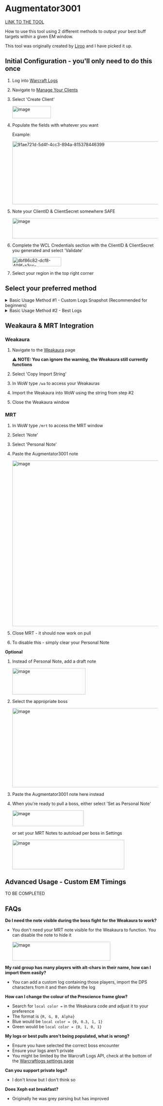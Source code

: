 # Augmentator3001

[LINK TO THE TOOL](https://augmentator3001-production.up.railway.app/)

How to use this tool using 2 different methods to output your best buff targets within a given EM window. 

This tool was originally created by [Liroo](https://github.com/Liroo) and I have picked it up.

## Initial Configuration - you'll only need to do this once
1. Log into [Warcraft Logs](https://www.warcraftlogs.com/)

2. Navigate to [Manage Your Clients](https://www.warcraftlogs.com/api/clients/)

3. Select 'Create Client'

   <img width="127" height="40" alt="image" src="https://github.com/user-attachments/assets/8749a154-a389-4256-9ef4-6c4a4991a273" />

4. Populate the fields with whatever you want

   Example:

   <img width="701" height="208" alt="91ae721d-5d4f-4cc3-894a-815378446399" src="https://github.com/user-attachments/assets/24d1960a-69dd-417e-a25b-ee619b06e4d3" />

5. Note your ClientID & ClientSecret somewhere SAFE

   <img width="986" height="67" alt="image" src="https://github.com/user-attachments/assets/0f50162c-5343-43d3-aea1-93ccc375f3c7" />

6. Complete the WCL Credentials section with the ClientID & ClientSecret you generated and select 'Validate'

   <img width="161" height="30" alt="dbf86c82-dcf8-409f-a3cc-fd06f36eec89" src="https://github.com/user-attachments/assets/77bae82e-fd84-4d96-82c6-9d100c25c98d" />

7. Select your region in the top right corner

## Select your preferred method

<details>

<summary>Basic Usage Method #1 - Custom Logs Snapshot (Recommended for beginners)</summary>

### Use this method to analyse your logs and provide a snapshot of your best targets based on the average results of kills and/or pulls. This is effective for a snapshot but less effective if more logs are coalesced over time due to faster kill times, better gear and smarter play.

1. Expand the Custom Logs section, provide a link to your logs and click 'Add Custom Report'

2. Select your desired boss encounter

   <img width="789" height="71" alt="483bb9e4-b4ad-4c45-848a-7e2298449bb9" src="https://github.com/user-attachments/assets/0a1a2c9f-82b1-430b-84ad-234978faa102" />

3. (Optional) Tick 'Filter by current encounter'

   <img width="200" height="33" alt="45d97a94-be9e-467f-a710-0862bbe42ec1" src="https://github.com/user-attachments/assets/24eb531b-4ed0-4b25-aa6b-e2e84e949db5" />

4. Select the kills and/or pull attempts you wish to analyse

   <img width="439" height="55" alt="26e3279b-45b7-4b7d-9aea-91e27726e433" src="https://github.com/user-attachments/assets/f589b729-e4f7-46f5-b82a-dfa9ff43337c" />

5. Select the 'Import DPS Characters' button to populate your roster

   <img width="230" height="34" alt="a5e8a050-9157-40a6-8a82-4f3015575ebc" src="https://github.com/user-attachments/assets/f843d5cd-d148-4399-bed7-af867439c4ed" />

6. Select the 'Compute' button

   <img width="207" height="70" alt="cede8ce6-a279-4917-a0f9-05da10018246" src="https://github.com/user-attachments/assets/7fcbc7ed-6bf6-4704-b57f-ffda6292f3be" />

7. You'll be provided a list of your approximate best buff targets within a given time window

   <img width="785" height="235" alt="6c2114fd-15ff-4275-bc4f-3df84168072f" src="https://github.com/user-attachments/assets/dad0219c-c00c-46c7-bd89-d9362f4e98d5" />

8. (Optional) You can then export this data using the 'Copy Note' button at the bottom of the page to use with the provided Weakaura

9. (Optional) Proceed to the Weakaura Integration section

</details>

<details>

<summary>Basic Usage Method #2 - Best Logs</summary>

### Use this method to pull each roster member's best overall performance for a particular boss instead of using provided custom logs. This is effective for longer term usage as it will always provide the 'best' data instead of a snapshot from logs.

1. Expand the Edit Roster section & populate it with your DPS roster

2. Select your desired boss encounter

   <img width="789" height="71" alt="483bb9e4-b4ad-4c45-848a-7e2298449bb9" src="https://github.com/user-attachments/assets/0a1a2c9f-82b1-430b-84ad-234978faa102" />

3. Expand the Best Logs section & select the 'Refresh Best Logs for current encounter'

4. You'll be provided an output of your roster's best performance for that encounter, by default the highest parse should be selected

   <img width="914" height="318" alt="b5d5046f-7ebc-4d3e-af85-c9dbada037a9" src="https://github.com/user-attachments/assets/d8acdc22-bae6-45b1-939c-6c7ab964800b" />

5. Select the 'Compute' button

   <img width="207" height="70" alt="cede8ce6-a279-4917-a0f9-05da10018246" src="https://github.com/user-attachments/assets/7fcbc7ed-6bf6-4704-b57f-ffda6292f3be" />

6. You'll be provided a list of your approximate best buff targets within a given time window

   <img width="784" height="234" alt="cd3ce698-73bf-43d2-9d5d-61a6811accf0" src="https://github.com/user-attachments/assets/0a035187-1055-46a7-9a2a-dca49216ba07" />

7. (Optional) You can then export this data using the 'Copy Note' button at the bottom of the page to use with the provided Weakaura

8. (Optional) Proceed to the Weakaura Integration section

</details>

## Weakaura & MRT Integration

### Weakaura

1. Navigate to the [Weakaura](https://wago.io/-0f1A1GEK) page

   :warning: **NOTE: You can ignore the warning, the Weakaura still currently functions**

2. Select 'Copy Import String'

3. In WoW type `/wa` to access your Weakauras

4. Import the Weakaura into WoW using the string from step #2

5. Close the Weakaura window

### MRT

1. In WoW type `/mrt` to access the MRT window

2. Select 'Note'

3. Select 'Personal Note'

4. Paste the Augmentator3001 note

   <img width="1018" height="546" alt="image" src="https://github.com/user-attachments/assets/36973ba0-e1f9-4cc7-b434-c750e181905b" />

5. Close MRT - it should now work on pull

6. To disable this - simply clear your Personal Note

**Optional**

1. Instead of Personal Note, add a draft note

   <img width="241" height="87" alt="image" src="https://github.com/user-attachments/assets/686141e8-3ad6-4003-9d26-f8cc05d8a30e" />

2. Select the appropriate boss

   <img width="711" height="261" alt="image" src="https://github.com/user-attachments/assets/c5a0b561-bf56-4920-a5b1-fbba0e5b08c8" />

3. Paste the Augmentator3001 note here instead

4. When you're ready to pull a boss, either select 'Set as Personal Note'

    <img width="235" height="52" alt="image" src="https://github.com/user-attachments/assets/556779ee-f1e0-4eef-82f8-313067ef86b2" />

    or set your MRT Notes to autoload per boss in Settings

    <img width="369" height="97" alt="image" src="https://github.com/user-attachments/assets/ef03f422-3bc0-46db-b057-7a64f04362c6" />

## Advanced Usage - Custom EM Timings

TO BE COMPLETED

## FAQs

**Do I need the note visible during the boss fight for the Weakaura to work?**
- You don't need your MRT note visible for the Weakaura to function. You can disable the note to hide it

  <img width="323" height="62" alt="image" src="https://github.com/user-attachments/assets/39a0240b-275a-4245-b341-50be655712f1" />

**My raid group has many players with alt-chars in their name, how can I import them easily?**
- You can add a custom log containing those players, import the DPS characters from it and then delete the log

**How can I change the colour of the Prescience frame glow?**
- Search for `local color =` in the Weakaura code and adjust it to your preference
- The format is `{R, G, B, Alpha}`
- Blue would be `local color = {0, 0.3, 1, 1}`
- Green would be `local color = {0, 1, 0, 1}`

**My logs or best pulls aren't being populated, what is wrong?**

- Ensure you have selected the correct boss encounter
- Ensure your logs aren't private
- You might be limited by the Warcraft Logs API, check at the bottom of the [Warcraftlogs settings page](https://www.warcraftlogs.com/profile)

**Can you support private logs?**
- I don't know but I don't think so

**Does Xeph eat breakfast?**
- Originally he was grey parsing but has improved

